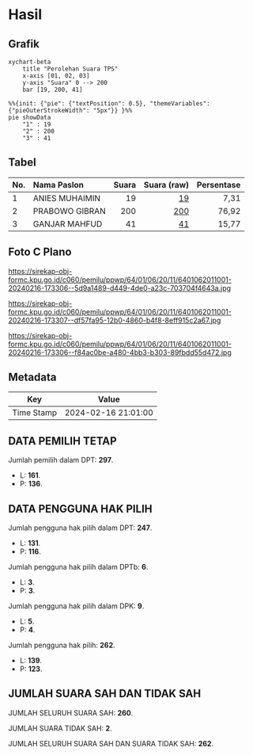 # Hasil

## Grafik

```mermaid
xychart-beta
    title "Perolehan Suara TPS"
    x-axis [01, 02, 03]
    y-axis "Suara" 0 --> 200
    bar [19, 200, 41]
```

```mermaid
%%{init: {"pie": {"textPosition": 0.5}, "themeVariables": {"pieOuterStrokeWidth": "5px"}} }%%
pie showData
    "1" : 19
    "2" : 200
    "3" : 41
```

## Tabel

| No. | Nama Paslon    | Suara | Suara (raw) | Persentase |
|:--- |:-------------- | -----:| -----------:| ----------:|
| 1   | ANIES MUHAIMIN | 19    | [19][p-1]   | 7,31       |
| 2   | PRABOWO GIBRAN | 200   | [200][p-2]  | 76,92      |
| 3   | GANJAR MAHFUD  | 41    | [41][p-3]   | 15,77      |


[p-1]: https://github.com/gigit-pemilu/pemilu-2024-64-kalimantan-timur/blob/main/pilpres/hitung-suara/sub/64-kalimantan-timur/sub/01-paser/sub/06-long-ikis/sub/2011-tiwei/sub/001-tps/sub/paslon-1.txt
[p-2]: https://github.com/gigit-pemilu/pemilu-2024-64-kalimantan-timur/blob/main/pilpres/hitung-suara/sub/64-kalimantan-timur/sub/01-paser/sub/06-long-ikis/sub/2011-tiwei/sub/001-tps/sub/paslon-2.txt
[p-3]: https://github.com/gigit-pemilu/pemilu-2024-64-kalimantan-timur/blob/main/pilpres/hitung-suara/sub/64-kalimantan-timur/sub/01-paser/sub/06-long-ikis/sub/2011-tiwei/sub/001-tps/sub/paslon-3.txt

## Foto C Plano

https://sirekap-obj-formc.kpu.go.id/c060/pemilu/ppwp/64/01/06/20/11/6401062011001-20240216-173306--5d9a1489-d449-4de0-a23c-703704f4643a.jpg

https://sirekap-obj-formc.kpu.go.id/c060/pemilu/ppwp/64/01/06/20/11/6401062011001-20240216-173307--df57fa95-12b0-4860-b4f8-8eff915c2a67.jpg

https://sirekap-obj-formc.kpu.go.id/c060/pemilu/ppwp/64/01/06/20/11/6401062011001-20240216-173306--f84ac0be-a480-4bb3-b303-89fbdd55d472.jpg


## Metadata

| Key        | Value               |
| ---------- | ------------------- |
| Time Stamp | 2024-02-16 21:01:00 |


## DATA PEMILIH TETAP

Jumlah pemilih dalam DPT: **297**.
 * L: **161**.
 * P: **136**.

## DATA PENGGUNA HAK PILIH

Jumlah pengguna hak pilih dalam DPT: **247**.
 * L: **131**.
 * P: **116**.

Jumlah pengguna hak pilih dalam DPTb: **6**.
 * L: **3**.
 * P: **3**.

Jumlah pengguna hak pilih dalam DPK: **9**.
 * L: **5**.
 * P: **4**.

Jumlah pengguna hak pilih: **262**.
 * L: **139**.
 * P: **123**.

## JUMLAH SUARA SAH DAN TIDAK SAH

JUMLAH SELURUH SUARA SAH: **260**.

JUMLAH SUARA TIDAK SAH: **2**.

JUMLAH SELURUH SUARA SAH DAN SUARA TIDAK SAH: **262**.


